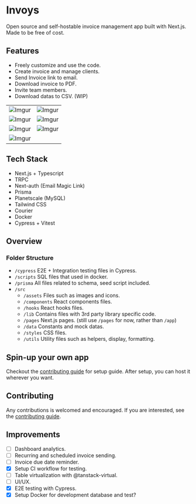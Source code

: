 # Invoys
Open source and self-hostable invoice management app built with Next.js. 
Made to be free of cost.

## Features
- Freely customize and use the code.
- Create invoice and manage clients.
- Send Invoice link to email.
- Download invoice to PDF.
- Invite team members.
- Download datas to CSV. (WIP)

|||
|:----------------------------------------:|:-----------------------------------------:|
| ![Imgur](https://i.imgur.com/ujWxXj5.png) | ![Imgur](https://i.imgur.com/fVusKr7.png) |
| ![Imgur](https://i.imgur.com/KehNO4f.png) | ![Imgur](https://i.imgur.com/x4Xxw5w.png) |
| ![Imgur](https://i.imgur.com/1CZnXF3.png) | ![Imgur](https://i.imgur.com/x1TjQOP.png) |
| ![Imgur](https://i.imgur.com/rpDor0M.gif) | 

## Tech Stack
- Next.js + Typescript
- TRPC
- Next-auth (Email Magic Link)
- Prisma
- Planetscale (MySQL)
- Tailwind CSS
- Courier
- Docker
- Cypress + Vitest

## Overview
### Folder Structure
- `/cypress` E2E + Integration testing files in Cypress.
- `/scripts` SQL files that used in docker.
- `/prisma` All files related to schema, seed script included.
- `/src`
    - `/assets` Files such as images and icons.
    - `/components` React components files.
    - `/hooks` React hooks files.
    - `/lib` Contains files with 3rd party library specific code.
    - `/pages` Next.js pages. (still use `/pages` for now, rather than `/app`)
    - `/data` Constants and mock datas.
    - `/styles` CSS files.
    - `/utils` Utility files such as helpers, display, formatting.

## Spin-up your own app
Checkout the [contributing guide](CONTRIBUTING.MD) for setup guide. After setup, you can host it wherever you want.

## Contributing
Any contributions is welcomed and encouraged. If you are interested, see the [contributing guide](CONTRIBUTING.MD). 

## Improvements 
- [ ] Dashboard analytics.
- [ ] Recurring and scheduled invoice sending.
- [ ] Invoice due date reminder.
- [X] Setup CI workflow for testing.
- [ ] Table virtualization with @tanstack-virtual.
- [ ] UI/UX.
- [X] E2E testing with Cypress.
- [X] Setup Docker for development database and test?